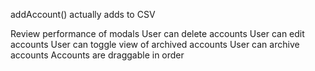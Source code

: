 addAccount() actually adds to CSV

Review performance of modals
User can delete accounts
User can edit accounts
User can toggle view of archived accounts
User can archive accounts
Accounts are draggable in order